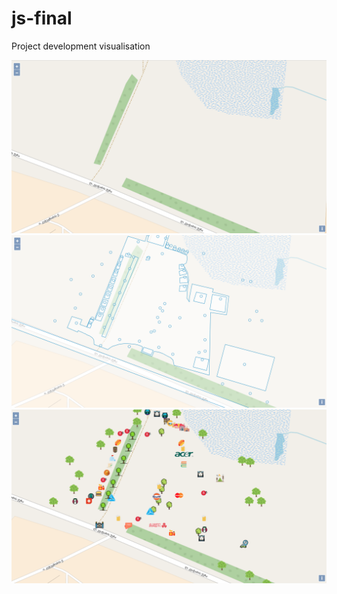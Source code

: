 # js-final

Project development visualisation

![Default osm view](screenshots/1.Default_OSM_view.png "Default osm view")
![With_Openair_objects_without_style](screenshots/2.With_Openair_objects_without_style.png "With_Openair_objects_without_style")
![3.After_icons_addition.png](screenshots/3.After_icons_addition.png "3.After_icons_addition.png")